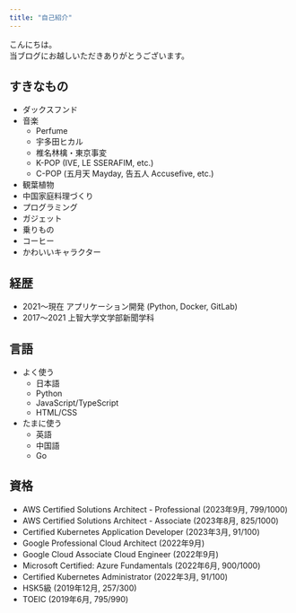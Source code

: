```yaml
---
title: "自己紹介"
---
```


こんにちは。  
当ブログにお越しいただきありがとうございます。

## すきなもの

* ダックスフンド
* 音楽
  * Perfume
  * 宇多田ヒカル
  * 椎名林檎・東京事変
  * K-POP (IVE, LE SSERAFIM, etc.)
  * C-POP (五月天 Mayday, 告五人 Accusefive, etc.)
* 観葉植物
* 中国家庭料理づくり
* プログラミング
* ガジェット
* 乗りもの
* コーヒー
* かわいいキャラクター

## 経歴

* 2021〜現在 アプリケーション開発 (Python, Docker, GitLab)
* 2017〜2021 上智大学文学部新聞学科

## 言語

* よく使う
  * 日本語
  * Python
  * JavaScript/TypeScript
  * HTML/CSS
* たまに使う
  * 英語
  * 中国語
  * Go

## 資格

* AWS Certified Solutions Architect - Professional (2023年9月, 799/1000)
* AWS Certified Solutions Architect - Associate (2023年8月, 825/1000)
* Certified Kubernetes Application Developer (2023年3月, 91/100)
* Google Professional Cloud Architect (2022年9月)
* Google Cloud Associate Cloud Engineer (2022年9月)
* Microsoft Certified: Azure Fundamentals (2022年6月, 900/1000)
* Certified Kubernetes Administrator (2022年3月, 91/100)
* HSK5級 (2019年12月, 257/300)
* TOEIC (2019年6月, 795/990)

